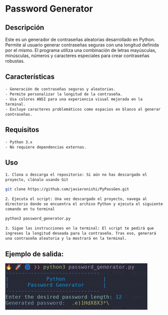 # Password Generator

## Descripción

Este es un generador de contraseñas aleatorias desarrollado en Python. Permite al usuario generar contraseñas seguras con una longitud definida por el mismo. El programa utiliza una combinación de letras mayúsculas, minúsculas, números y caracteres especiales para crear contraseñas robustas.

## Características
    - Generación de contraseñas seguras y aleatorias.
    - Permite personalizar la longitud de la contraseña.
    - Usa colores ANSI para una experiencia visual mejorada en la terminal.
    - Excluye caracteres problemáticos como espacios en blanco al generar contraseñas.

## Requisitos
    - Python 3.x
    - No requiere dependencias externas.

## Uso
    1. Clona o descarga el repositorio: Si aún no has descargado el proyecto, clónalo usando Git
```bash
git clone https://github.com/javieronishi/PyPassGen.git
```
    2. Ejecuta el script: Una vez descargado el proyecto, navega al directorio donde se encuentra el archivo Python y ejecuta el siguiente comando en tu terminal

```bash
python3 password_generator.py
```
    3. Sigue las instrucciones en la terminal: El script te pedirá que ingreses la longitud deseada para la contraseña. Tras eso, generará una contraseña aleatoria y la mostrará en la terminal.

## Ejemplo de salida:

![Ejemplo de salida](/img.png "Ejemplo de salida")
